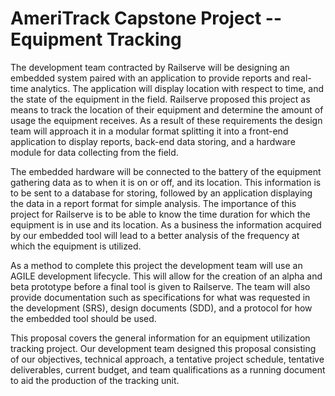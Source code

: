 # AmeriTrack Capstone Project -- Equipment Tracking

The development team contracted by Railserve will be designing an embedded system paired with an application to provide reports and real-time analytics. The application will display location with respect to time, and the state of the equipment in the field. Railserve proposed this project as means to track the location of their equipment and determine the amount of usage the equipment receives. As a result of these requirements the design team will approach it in a modular format splitting it into a front-end application to display reports, back-end data storing, and a hardware module for data collecting from the field.

The embedded hardware will be connected to the battery of the equipment gathering data as to when it is on or off, and its location. This information is to be sent to a database for storing, followed by an application displaying the data in a report format for simple analysis. The importance of this project for Railserve is to be able to know the time duration for which the equipment is in use and its location. As a business the information acquired by our embedded tool will lead to a better analysis of the frequency at which the equipment is utilized.  

As a method to complete this project the development team will use an AGILE development lifecycle. This will allow for the creation of an alpha and beta prototype before a final tool is given to Railserve. The team will also provide documentation such as specifications for what was requested in the development (SRS),  design documents (SDD), and a protocol for how the embedded tool should be used. 

This proposal covers the general information for an equipment utilization tracking project. Our development team designed this proposal consisting of our objectives, technical approach, a tentative project schedule, tentative deliverables, current budget, and team qualifications as a running document to aid the production of the tracking unit. 


